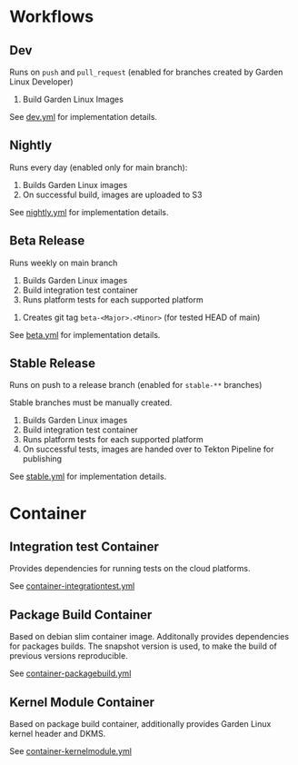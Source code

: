 # Workflows

## Dev
Runs on `push` and `pull_request` (enabled for branches created by Garden Linux Developer)
1. Build Garden Linux Images

See [dev.yml](dev.yml) for implementation details.

## Nightly
Runs every day (enabled only for main branch):

1. Builds Garden Linux images
1. On successful build, images are uploaded to S3

See [nightly.yml](nightly.yml) for implementation details. 

## Beta Release
Runs weekly on main branch
1. Builds Garden Linux images
1. Build integration test container
1. Runs platform tests for each supported platform 
<!-- 1. On successful tests, images are handed over to Tekton Pipeline for publishing -->
1. Creates git tag `beta-<Major>.<Minor>` (for tested HEAD of main)

See [beta.yml](beta.yml) for implementation details. 

## Stable Release
Runs on push to a release branch (enabled for `stable-**` branches)

Stable branches must be manually created.

1. Builds Garden Linux images
1. Build integration test container
1. Runs platform tests for each supported platform 
1. On successful tests, images are handed over to Tekton Pipeline for publishing

See [stable.yml](stable.yml) for implementation details. 


# Container

## Integration test Container
Provides dependencies for running tests on the cloud platforms.

See [container-integrationtest.yml](container-integrationtest.yml)

## Package Build Container
Based on debian slim container image. Additonally provides dependencies for packages builds.
The snapshot version is used, to make the build of previous versions reproducible.

See [container-packagebuild.yml](container-packagebuild.yml)


## Kernel Module Container
Based on package build container, additionally provides Garden Linux kernel header and DKMS.

See [container-kernelmodule.yml](container-kernelmodule.yml)
